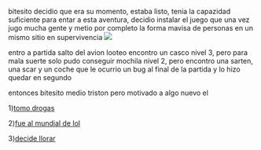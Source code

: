 [//]: # (agregar la historia, para ir a: )
[//]: # (Drogas-O_o.md)
[//]: # (no-se-que-hacer-con-mi-vida.md)
[//]: # (ir-a-jugar-al-mundial-de-lol.md)

bitesito decidio que era su momento, estaba listo, tenia la capazidad suficiente para entar a esta aventura, decidio instalar el juego que una vez jugo mucha gente y metio por completo la forma mavisa de personas en un mismo sitio en supervivencia 
![](https://kulturalnemedia.pl/wp-content/uploads/2017/04/player-unknowns-battlegrounds.jpg)

entro a partida 
salto del avion
looteo
encontro un casco nivel 3, pero para mala suerte solo pudo conseguir mochila nivel 2, pero encontro una sarten, una scar y un coche que le ocurrio un bug al final de la partida  y lo hizo quedar en segundo

entonces bitesito  medio triston pero motivado a algo nuevo el

1)[tomo drogas](Drogas-O_o.md)

2)[fue al mundial de lol](ir-a-jugar-al-mundial-de-lol.md)

3)[decide llorar](no-se-que-hacer-con-mi-vida.md)
